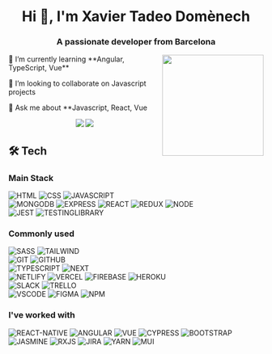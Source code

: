 <h1 align="center">Hi 👋, I'm Xavier Tadeo Domènech</h1>
<h3 align="center">A passionate developer from Barcelona</h3>
<div  align="right">
<img align="right" border-radius="50%" src="https://media.giphy.com/media/3o7qE1YN7aBOFPRw8E/giphy.gif" hight="100" width="200">
</div>

<p>🌱 I’m currently learning **Angular, TypeScript, Vue**</p>

<p>👯 I’m looking to collaborate on Javascript projects</p>
<p>💬 Ask me about **Javascript, React, Vue </p>
<p align="center">
<a href="https://www.linkedin.com/in/xavier-tadeo/"><img src="https://img.shields.io/badge/-Xavier%20Tadeo%20-0077B5?style=flat&logo=Linkedin&logoColor=white"/></a>
<a href="mailto:domenechtadeo@gmail.com"><img src="https://img.shields.io/badge/-domenechtadeo@gmail.com-D14836?style=flat&logo=Gmail&logoColor=white"/></a>
</p>



## 🛠&nbsp;Tech


### Main Stack

  ![HTML](https://img.shields.io/badge/html5-%23E34F26.svg?style=for-the-badge&logo=html5&logoColor=white)
  ![CSS](https://img.shields.io/badge/css3-%231572B6.svg?style=for-the-badge&logo=css3&logoColor=white)
  ![JAVASCRIPT](https://img.shields.io/badge/javascript-%23323330.svg?style=for-the-badge&logo=javascript&logoColor=%23F7DF1E)
  <br/>
  ![MONGODB](https://img.shields.io/badge/MongoDB-%234ea94b.svg?style=for-the-badge&logo=mongodb&logoColor=white)
  ![EXPRESS](https://img.shields.io/badge/express.js-%23404d59.svg?style=for-the-badge&logo=express&logoColor=%2361DAFB)
  ![REACT](https://img.shields.io/badge/react-%2320232a.svg?style=for-the-badge&logo=react&logoColor=%2361DAFB)
  ![REDUX](https://img.shields.io/badge/redux-%23593d88.svg?style=for-the-badge&logo=redux&logoColor=white)
  ![NODE](https://img.shields.io/badge/node.js-6DA55F?style=for-the-badge&logo=node.js&logoColor=white)
  <br />
  ![JEST](https://img.shields.io/badge/-jest-%23C21325?style=for-the-badge&logo=jest&logoColor=white)
  ![TESTINGLIBRARY](https://img.shields.io/badge/-TestingLibrary-%23E33332?style=for-the-badge&logo=testing-library&logoColor=white)
  
### Commonly used

  ![SASS](https://img.shields.io/badge/SASS-hotpink.svg?style=for-the-badge&logo=SASS&logoColor=white)
  ![TAILWIND](https://img.shields.io/badge/tailwindcss-%3333.svg?style=for-the-badge&logo=tailwind-css&logoColor=white)
  <br/>
  ![GIT](https://img.shields.io/badge/git-%23F05033.svg?style=for-the-badge&logo=git&logoColor=white)
  ![GITHUB](https://img.shields.io/badge/github-%23121011.svg?style=for-the-badge&logo=github&logoColor=white)
  <br/>
  ![TYPESCRIPT](https://img.shields.io/badge/typescript-%23007ACC.svg?style=for-the-badge&logo=typescript&logoColor=white)
  ![NEXT](https://img.shields.io/badge/Next-black?style=for-the-badge&logo=next.js&logoColor=white)
  <br/>
  ![NETLIFY](https://img.shields.io/badge/netlify-%23000000.svg?style=for-the-badge&logo=netlify&logoColor=#00C7B7)
  ![VERCEL](https://img.shields.io/badge/vercel-%23000000.svg?style=for-the-badge&logo=vercel&logoColor=white)
  ![FIREBASE](https://img.shields.io/badge/firebase-%23039BE5.svg?style=for-the-badge&logo=firebase)
  ![HEROKU](https://img.shields.io/badge/heroku-%23430098.svg?style=for-the-badge&logo=heroku&logoColor=white)
  <br/>
  ![SLACK](https://img.shields.io/badge/Slack-4A154B?style=for-the-badge&logo=slack&logoColor=white)
  ![TRELLO](https://img.shields.io/badge/Trello-%23026AA7.svg?style=for-the-badge&logo=Trello&logoColor=white)
  <br/>
  ![VSCODE](https://img.shields.io/badge/Visual%20Studio%20Code-0078d7.svg?style=for-the-badge&logo=visual-studio-code&logoColor=white")
  ![FIGMA](https://img.shields.io/badge/figma-%23F24E1E.svg?style=for-the-badge&logo=figma&logoColor=white)
  ![NPM](https://img.shields.io/badge/NPM-%23000000.svg?style=for-the-badge&logo=npm&logoColor=white)

  ### I've worked with

  ![REACT-NATIVE](https://img.shields.io/badge/react_native-%2320232a.svg?style=for-the-badge&logo=react&logoColor=%2361DAFB)
  ![ANGULAR](https://img.shields.io/badge/angular-%23DD0031.svg?style=for-the-badge&logo=angular&logoColor=white)
  ![VUE](https://img.shields.io/badge/vuejs-%2335495e.svg?style=for-the-badge&logo=vuedotjs&logoColor=%234FC08D)
  ![CYPRESS](https://img.shields.io/badge/-cypress-%23E5E5E5?style=for-the-badge&logo=cypress&logoColor=058a5e)
  ![BOOTSTRAP](https://img.shields.io/badge/bootstrap-%3333.svg?style=for-the-badge&logo=bootstrap&logoColor=white)
  ![JASMINE](https://img.shields.io/badge/-Jasmine-%238A4182?style=for-the-badge&logo=Jasmine&logoColor=white)
  ![RXJS](https://img.shields.io/badge/rxjs-%23B7178C.svg?style=for-the-badge&logo=reactivex&logoColor=white)
  ![JIRA](https://img.shields.io/badge/jira-%230A0FFF.svg?style=for-the-badge&logo=jira&logoColor=white)
  ![YARN](https://img.shields.io/badge/yarn-%232C8EBB.svg?style=for-the-badge&logo=yarn&logoColor=white)
  ![MUI](https://img.shields.io/badge/Material%20UI-%230081CB.svg?style=for-the-badge&logo=material-ui&logoColor=white)
  
</p>

